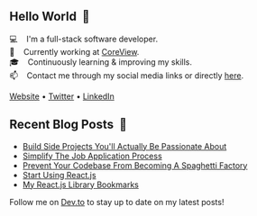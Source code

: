 ## Hello World &nbsp;:wave:

:computer: &nbsp;&nbsp; I'm a full-stack software developer.<br/>
:briefcase: &nbsp;&nbsp; Currently working at [CoreView](https://coreview.com).<br/>
:mortar_board: &nbsp;&nbsp; Continuously learning & improving my skills.<br/>
:mailbox: &nbsp;&nbsp; Contact me through my social media links or directly [here](https://michaelgee.com/contact).<br/>

[Website](https://michaelgee.com) • [Twitter](https://twitter.com/michaelgee7) • [LinkedIn](https://www.linkedin.com/in/michael-gee)

## Recent Blog Posts &nbsp;:closed_book:

<!-- BLOG-POST-LIST:START -->
- [Build Side Projects You'll Actually Be Passionate About](https://dev.to/michaelgee/build-side-projects-you-ll-actually-be-passionate-about-164b)
- [Simplify The Job Application Process](https://dev.to/michaelgee/applying-for-dev-jobs-can-be-exhausting-simplify-the-process-d98)
- [Prevent Your Codebase From Becoming A Spaghetti Factory](https://dev.to/michaelgee/prevent-your-codebase-from-becoming-a-spaghetti-factory-3cfn)
- [Start Using React.js](https://dev.to/michaelgee/start-using-react-js-cnn)
- [My React.js Library Bookmarks](https://dev.to/michaelgee/my-react-js-library-bookmarks-o6e)
<!-- BLOG-POST-LIST:END -->

Follow me on [Dev.to](https://dev.to/michaelgee) to stay up to date on my latest posts!
